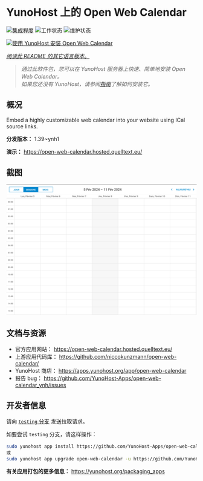 <!--
注意：此 README 由 <https://github.com/YunoHost/apps/tree/master/tools/readme_generator> 自动生成
请勿手动编辑。
-->

# YunoHost 上的 Open Web Calendar

[![集成程度](https://dash.yunohost.org/integration/open-web-calendar.svg)](https://ci-apps.yunohost.org/ci/apps/open-web-calendar/) ![工作状态](https://ci-apps.yunohost.org/ci/badges/open-web-calendar.status.svg) ![维护状态](https://ci-apps.yunohost.org/ci/badges/open-web-calendar.maintain.svg)

[![使用 YunoHost 安装 Open Web Calendar](https://install-app.yunohost.org/install-with-yunohost.svg)](https://install-app.yunohost.org/?app=open-web-calendar)

*[阅读此 README 的其它语言版本。](./ALL_README.md)*

> *通过此软件包，您可以在 YunoHost 服务器上快速、简单地安装 Open Web Calendar。*  
> *如果您还没有 YunoHost，请参阅[指南](https://yunohost.org/install)了解如何安装它。*

## 概况

Embed a highly customizable web calendar into your website using ICal source links.

**分发版本：** 1.39~ynh1

**演示：** <https://open-web-calendar.hosted.quelltext.eu/>

## 截图

![Open Web Calendar 的截图](./doc/screenshots/screenshot.png)

## 文档与资源

- 官方应用网站： <https://open-web-calendar.hosted.quelltext.eu/>
- 上游应用代码库： <https://github.com/niccokunzmann/open-web-calendar/>
- YunoHost 商店： <https://apps.yunohost.org/app/open-web-calendar>
- 报告 bug： <https://github.com/YunoHost-Apps/open-web-calendar_ynh/issues>

## 开发者信息

请向 [`testing` 分支](https://github.com/YunoHost-Apps/open-web-calendar_ynh/tree/testing) 发送拉取请求。

如要尝试 `testing` 分支，请这样操作：

```bash
sudo yunohost app install https://github.com/YunoHost-Apps/open-web-calendar_ynh/tree/testing --debug
或
sudo yunohost app upgrade open-web-calendar -u https://github.com/YunoHost-Apps/open-web-calendar_ynh/tree/testing --debug
```

**有关应用打包的更多信息：** <https://yunohost.org/packaging_apps>
